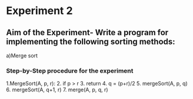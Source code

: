 # Experiment 2
## Aim of the Experiment- Write a program for implementing the following sorting methods:
a)Merge sort
### Step-by-Step procedure for the experiment
1.MergeSort(A, p, r):
2.  if p > r 
3.      return
4.  q = (p+r)/2
5.  mergeSort(A, p, q)
6.  mergeSort(A, q+1, r)
7.  merge(A, p, q, r)
